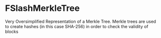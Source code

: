 # FSlashMerkleTree
 Very Oversimplified Representation of a Merkle Tree. Merkle trees are used to create hashes (in this case SHA-256) in order to check the validity of blocks
